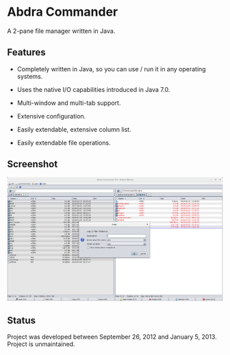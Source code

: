 # Abdra Commander

A 2-pane file manager written in Java.

## Features

- Completely written in Java, so you can use / run it in any operating systems.

- Uses the native I/O capabilities introduced in Java 7.0.

- Multi-window and multi-tab support.

- Extensive configuration.

- Easily extendable, extensive column list.

- Easily extendable file operations.

## Screenshot

![Abdra Commander v0.6.0 screenshot 01](screenshots/abdra-commander-v0.6.0-01.png)


## Status

Project was developed between September 26, 2012 and January 5, 2013.
Project is unmaintained.
